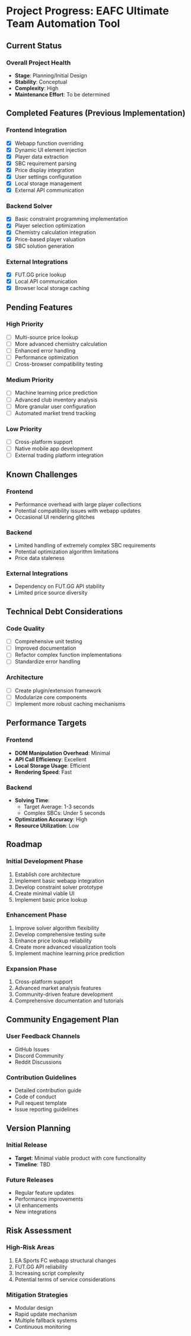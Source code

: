 # Project Progress: EAFC Ultimate Team Automation Tool

## Current Status

### Overall Project Health
- **Stage**: Planning/Initial Design
- **Stability**: Conceptual
- **Complexity**: High
- **Maintenance Effort**: To be determined

## Completed Features (Previous Implementation)

### Frontend Integration
- [x] Webapp function overriding
- [x] Dynamic UI element injection
- [x] Player data extraction
- [x] SBC requirement parsing
- [x] Price display integration
- [x] User settings configuration
- [x] Local storage management
- [x] External API communication

### Backend Solver
- [x] Basic constraint programming implementation
- [x] Player selection optimization
- [x] Chemistry calculation integration
- [x] Price-based player valuation
- [x] SBC solution generation

### External Integrations
- [x] FUT.GG price lookup
- [x] Local API communication
- [x] Browser local storage caching

## Pending Features

### High Priority
- [ ] Multi-source price lookup
- [ ] More advanced chemistry calculation
- [ ] Enhanced error handling
- [ ] Performance optimization
- [ ] Cross-browser compatibility testing

### Medium Priority
- [ ] Machine learning price prediction
- [ ] Advanced club inventory analysis
- [ ] More granular user configuration
- [ ] Automated market trend tracking

### Low Priority
- [ ] Cross-platform support
- [ ] Native mobile app development
- [ ] External trading platform integration

## Known Challenges

### Frontend
- Performance overhead with large player collections
- Potential compatibility issues with webapp updates
- Occasional UI rendering glitches

### Backend
- Limited handling of extremely complex SBC requirements
- Potential optimization algorithm limitations
- Price data staleness

### External Integrations
- Dependency on FUT.GG API stability
- Limited price source diversity

## Technical Debt Considerations

### Code Quality
- [ ] Comprehensive unit testing
- [ ] Improved documentation
- [ ] Refactor complex function implementations
- [ ] Standardize error handling

### Architecture
- [ ] Create plugin/extension framework
- [ ] Modularize core components
- [ ] Implement more robust caching mechanisms

## Performance Targets

### Frontend
- **DOM Manipulation Overhead**: Minimal
- **API Call Efficiency**: Excellent
- **Local Storage Usage**: Efficient
- **Rendering Speed**: Fast

### Backend
- **Solving Time**: 
  - Target Average: 1-3 seconds
  - Complex SBCs: Under 5 seconds
- **Optimization Accuracy**: High
- **Resource Utilization**: Low

## Roadmap

### Initial Development Phase
1. Establish core architecture
2. Implement basic webapp integration
3. Develop constraint solver prototype
4. Create minimal viable UI
5. Implement basic price lookup

### Enhancement Phase
1. Improve solver algorithm flexibility
2. Develop comprehensive testing suite
3. Enhance price lookup reliability
4. Create more advanced visualization tools
5. Implement machine learning price prediction

### Expansion Phase
1. Cross-platform support
2. Advanced market analysis features
3. Community-driven feature development
4. Comprehensive documentation and tutorials

## Community Engagement Plan

### User Feedback Channels
- GitHub Issues
- Discord Community
- Reddit Discussions

### Contribution Guidelines
- Detailed contribution guide
- Code of conduct
- Pull request template
- Issue reporting guidelines

## Version Planning

### Initial Release
- **Target**: Minimal viable product with core functionality
- **Timeline**: TBD

### Future Releases
- Regular feature updates
- Performance improvements
- UI enhancements
- New integrations

## Risk Assessment

### High-Risk Areas
1. EA Sports FC webapp structural changes
2. FUT.GG API reliability
3. Increasing script complexity
4. Potential terms of service considerations

### Mitigation Strategies
- Modular design
- Rapid update mechanism
- Multiple fallback systems
- Continuous monitoring
